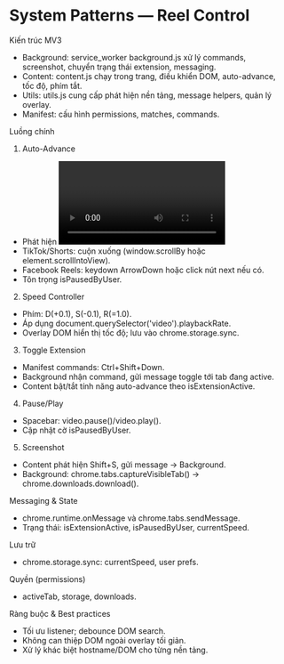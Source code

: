 # System Patterns — Reel Control

Kiến trúc MV3
- Background: service_worker background.js xử lý commands, screenshot, chuyển trạng thái extension, messaging.
- Content: content.js chạy trong trang, điều khiển DOM, auto-advance, tốc độ, phím tắt.
- Utils: utils.js cung cấp phát hiện nền tảng, message helpers, quản lý overlay.
- Manifest: cấu hình permissions, matches, commands.

Luồng chính
1) Auto-Advance
- Phát hiện <video> hiện tại và sự kiện ended.
- TikTok/Shorts: cuộn xuống (window.scrollBy hoặc element.scrollIntoView).
- Facebook Reels: keydown ArrowDown hoặc click nút next nếu có.
- Tôn trọng isPausedByUser.

2) Speed Controller
- Phím: D(+0.1), S(-0.1), R(=1.0).
- Áp dụng document.querySelector('video').playbackRate.
- Overlay DOM hiển thị tốc độ; lưu vào chrome.storage.sync.

3) Toggle Extension
- Manifest commands: Ctrl+Shift+Down.
- Background nhận command, gửi message toggle tới tab đang active.
- Content bật/tắt tính năng auto-advance theo isExtensionActive.

4) Pause/Play
- Spacebar: video.pause()/video.play().
- Cập nhật cờ isPausedByUser.

5) Screenshot
- Content phát hiện Shift+S, gửi message -> Background.
- Background: chrome.tabs.captureVisibleTab() -> chrome.downloads.download().

Messaging & State
- chrome.runtime.onMessage và chrome.tabs.sendMessage.
- Trạng thái: isExtensionActive, isPausedByUser, currentSpeed.

Lưu trữ
- chrome.storage.sync: currentSpeed, user prefs.

Quyền (permissions)
- activeTab, storage, downloads.

Ràng buộc & Best practices
- Tối ưu listener; debounce DOM search.
- Không can thiệp DOM ngoài overlay tối giản.
- Xử lý khác biệt hostname/DOM cho từng nền tảng.